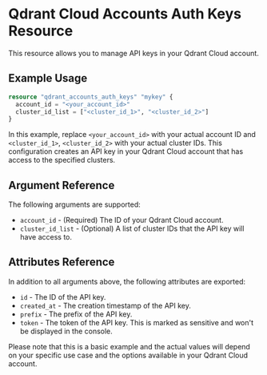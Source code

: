 # Qdrant Cloud Accounts Auth Keys Resource

This resource allows you to manage API keys in your Qdrant Cloud account.

## Example Usage

```terraform
resource "qdrant_accounts_auth_keys" "mykey" {
  account_id = "<your_account_id>"
  cluster_id_list = ["<cluster_id_1>", "<cluster_id_2>"]
}
```

In this example, replace `<your_account_id>` with your actual account ID and `<cluster_id_1>`, `<cluster_id_2>` with your actual cluster IDs. This configuration creates an API key in your Qdrant Cloud account that has access to the specified clusters.

## Argument Reference

The following arguments are supported:

- `account_id` - (Required) The ID of your Qdrant Cloud account.
- `cluster_id_list` - (Optional) A list of cluster IDs that the API key will have access to.

## Attributes Reference

In addition to all arguments above, the following attributes are exported:

- `id` - The ID of the API key.
- `created_at` - The creation timestamp of the API key.
- `prefix` - The prefix of the API key.
- `token` - The token of the API key. This is marked as sensitive and won't be displayed in the console.

Please note that this is a basic example and the actual values will depend on your specific use case and the options available in your Qdrant Cloud account.

